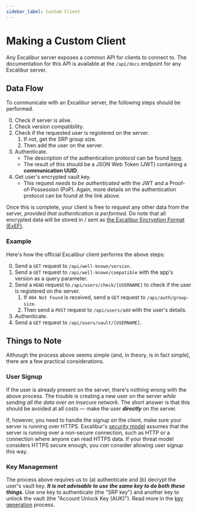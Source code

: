 ```yaml
---
sidebar_label: Custom Client
---
```


# Making a Custom Client

Any Excalibur server exposes a common API for clients to connect to. The documentation for this API is available at the `/api/docs` endpoint for any Excalibur server.

## Data Flow

To communicate with an Excalibur server, the following steps should be performed.

0. Check if server is alive.
1. Check version compatibility.
2. Check if the requested user is registered on the server.
    1. If not, get the SRP group size.
    2. Then add the user on the server.
3. Authenticate.
    - The description of the authentication protocol can be found [here](/docs/dev/03-authentication.md).
    - The result of this should be a JSON Web Token (JWT) containing a **communication UUID**.
4. Get user's encrypted vault key.
    - This request _needs to be authenticated_ with the JWT and a Proof-of-Possession (PoP). Again, more details on the authentication protocol can be found at the link above.

Once this is complete, your client is free to request any other data from the server, _provided that authentication is performed_. Do note that all encrypted data will be stored in / sent as [the Excalibur Encryption Format (ExEF)](/docs/dev/encryption-format.md).

### Example

Here's how the official Excalibur client performs the above steps:

0. Send a `GET` request to `/api/well-known/version`.
1. Send a `GET` request to `/api/well-known/compatible` with the app's version as a query parameter.
2. Send a `HEAD` request to `/api/users/check/[USERNAME]` to check if the user is registered on the server.
    1. If `404 Not Found` is received, send a `GET` request to `/api/auth/group-size`.
    2. Then send a `POST` request to `/api/users/add` with the user's details.
3. Authenticate.
4. Send a `GET` request to `/api/users/vault/[USERNAME]`.

## Things to Note

Although the process above seems simple (and, in theory, is in fact simple), there are a few practical considerations.

### User Signup

If the user is already present on the server, there's nothing wrong with the above process. The trouble is creating a new user on the server _while sending all the data over an insecure network_. The short answer is that this should be avoided at all costs &mdash; make the user **_directly_** on the server.

If, however, you need to handle the signup on the client, make sure your server is running over HTTPS. Excalibur's [security model](/docs/dev/security-model.md) assumes that the server is running over a non-secure connection, such as HTTP or a connection where anyone can read HTTPS data. If your threat model considers HTTPS secure enough, you _can_ consider allowing user signup this way.

### Key Management

The process above requires us to (a) authenticate and (b) decrypt the user's vault key. **_It is not advisable to use the same key to do both these things_**. Use one key to authenticate (the "SRP key") and another key to unlock the vault (the "Account Unlock Key (AUK)"). Read more in the [key generation](/docs/dev/keygen.md) process.
